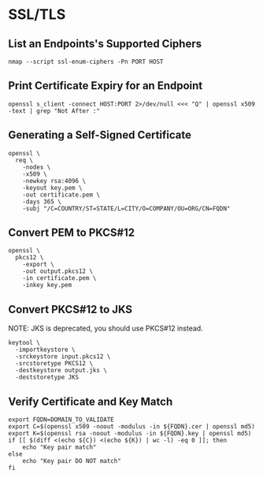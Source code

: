 # SSL/TLS

## List an Endpoints's Supported Ciphers

~~~
nmap --script ssl-enum-ciphers -Pn PORT HOST
~~~

## Print Certificate Expiry for an Endpoint

~~~
openssl s_client -connect HOST:PORT 2>/dev/null <<< "Q" | openssl x509 -text | grep "Not After :"
~~~

## Generating a Self-Signed Certificate

~~~
openssl \
  req \
    -nodes \
    -x509 \
    -newkey rsa:4096 \
    -keyout key.pem \
    -out certificate.pem \
    -days 365 \
    -subj "/C=COUNTRY/ST=STATE/L=CITY/O=COMPANY/OU=ORG/CN=FQDN"
~~~

## Convert PEM to PKCS#12

~~~
openssl \
  pkcs12 \
    -export \
    -out output.pkcs12 \
    -in certificate.pem \
    -inkey key.pem
~~~

## Convert PKCS#12 to JKS

NOTE: JKS is deprecated, you should use PKCS#12 instead.

~~~
keytool \
  -importkeystore \
  -srckeystore input.pkcs12 \
  -srcstoretype PKCS12 \
  -destkeystore output.jks \
  -deststoretype JKS
~~~

## Verify Certificate and Key Match

~~~
export FQDN=DOMAIN_TO_VALIDATE
export C=$(openssl x509 -noout -modulus -in ${FQDN}.cer | openssl md5)
export K=$(openssl rsa -noout -modulus -in ${FQDN}.key | openssl md5)
if [[ $(diff <(echo ${C}) <(echo ${K}) | wc -l) -eq 0 ]]; then
    echo "Key pair match"
else
    echo "Key pair DO NOT match"
fi
~~~
